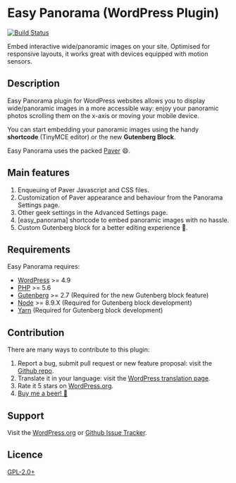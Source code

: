 # Easy Panorama (WordPress Plugin)
[![Build Status](https://travis-ci.org/leopuleo/easy-panorama.svg?branch=master)](https://travis-ci.org/leopuleo/easy-panorama)

Embed interactive wide/panoramic images on your site. Optimised for responsive layouts, it works great with devices equipped with motion sensors.

## Description

Easy Panorama plugin for WordPress websites allows you to display wide/panoramic images in a more accessible way: enjoy your panoramic photos scrolling them on the x-axis or moving your mobile device.

You can start embedding your panoramic images using the handy **shortcode** (TinyMCE editor) or the new **Gutenberg Block**.

Easy Panorama uses the packed [Paver](http://terrymun.github.io/paver/?source=easy-panorama-wp-plugin) :smile:.

## Main features

1. Enqueuing of Paver Javascript and CSS files.
2. Customization of Paver appearance and behaviour from the Panorama Settings page.
3. Other geek settings in the Advanced Settings page.
4. [easy_panorama] shortcode to embed panoramic images with no hassle.
5. Custom Gutenberg block for a better editing experience 🎉.

## Requirements
Easy Panorama requires:
* [WordPress](https://wordpress.org/) >= 4.9
* [PHP](https://secure.php.net/manual/en/install.php) >= 5.6
* [Gutenberg](https://wordpress.org/plugins/gutenberg/) >= 2.7 (Required for the new Gutenberg block feature)
* [Node](https://nodejs.org/en/) >= 8.9.X (Required for Gutenberg block development)
* [Yarn](https://yarnpkg.com/en/docs/install#mac-stable) (Required for Gutenberg block development)

## Contribution
There are many ways to contribute to this plugin:

1. Report a bug, submit pull request or new feature proposal: visit the [Github repo](https://github.com/leopuleo/easy-panorama).
2. Translate it in your language: visit the [WordPress translation page](https://translate.wordpress.org/projects/wp-plugins/easy-panorama).
3. Rate it 5 stars on [WordPress.org](https://wordpress.org/support/view/plugin-reviews/easy-panorama?filter=5#postform).
4. [Buy me a beer! :beer:](//paypal.me/LeonardoGiacone)

## Support
Visit the [WordPress.org](https://wordpress.org/support/plugin/easy-panorama) or [Github Issue Tracker](https://github.com/leopuleo/easy-panorama/issues).

## Licence
[GPL-2.0+](http://www.gnu.org/licenses/gpl-2.0.txt)
